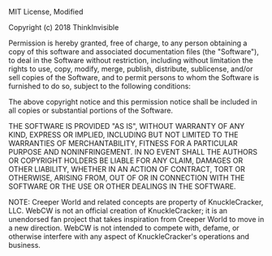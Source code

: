 MIT License, Modified

Copyright (c) 2018 ThinkInvisible

Permission is hereby granted, free of charge, to any person obtaining a copy
of this software and associated documentation files (the "Software"), to deal
in the Software without restriction, including without limitation the rights
to use, copy, modify, merge, publish, distribute, sublicense, and/or sell
copies of the Software, and to permit persons to whom the Software is
furnished to do so, subject to the following conditions:

The above copyright notice and this permission notice shall be included in all
copies or substantial portions of the Software.

THE SOFTWARE IS PROVIDED "AS IS", WITHOUT WARRANTY OF ANY KIND, EXPRESS OR
IMPLIED, INCLUDING BUT NOT LIMITED TO THE WARRANTIES OF MERCHANTABILITY,
FITNESS FOR A PARTICULAR PURPOSE AND NONINFRINGEMENT. IN NO EVENT SHALL THE
AUTHORS OR COPYRIGHT HOLDERS BE LIABLE FOR ANY CLAIM, DAMAGES OR OTHER
LIABILITY, WHETHER IN AN ACTION OF CONTRACT, TORT OR OTHERWISE, ARISING FROM,
OUT OF OR IN CONNECTION WITH THE SOFTWARE OR THE USE OR OTHER DEALINGS IN THE
SOFTWARE.

NOTE: Creeper World and related concepts are property of KnuckleCracker, LLC.
WebCW is not an official creation of KnuckleCracker; it is an unendorsed fan
project that takes inspiration from Creeper World to move in a new direction.
WebCW is not intended to compete with, defame, or otherwise interfere with any
aspect of KnuckleCracker's operations and business.
